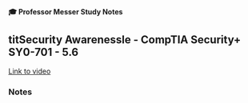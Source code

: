 #### 🎓 Professor Messer Study Notes

##  titSecurity Awarenessle - CompTIA Security+ SY0-701 - 5.6

[Link to video](https://youtu.be/W_Npxwk4fbI?si=2D1H70xT3besaRGJ)

### Notes


